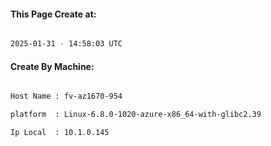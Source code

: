 
   
#### This Page Create at:

```bash

2025-01-31 - 14:58:03 UTC

```

#### Create By Machine:

```bash

Host Name : fv-az1670-954

platform  : Linux-6.8.0-1020-azure-x86_64-with-glibc2.39

Ip Local  : 10.1.0.145

```

